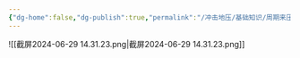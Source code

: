 ```yaml
---
{"dg-home":false,"dg-publish":true,"permalink":"/冲击地压/基础知识/周期来压/","dgPassFrontmatter":true,"noteIcon":"","created":"2024-06-29T14:21:07.379+08:00","updated":"2024-06-29T14:32:30.174+08:00"}
---
```


![[截屏2024-06-29 14.31.23.png\|截屏2024-06-29 14.31.23.png]]